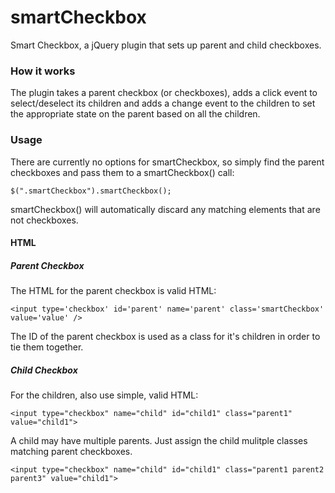 smartCheckbox
=============

Smart Checkbox, a jQuery plugin that sets up parent and child checkboxes.

### How it works

The plugin takes a parent checkbox (or checkboxes), adds a click event to select/deselect its children and adds a change event to the
children to set the appropriate state on the parent based on all the children.

### Usage

There are currently no options for smartCheckbox, so simply find the parent checkboxes and pass them to a smartCheckbox() call:

`$(".smartCheckbox").smartCheckbox();`

smartCheckbox() will automatically discard any matching elements that are not checkboxes.

#### HTML

##### Parent Checkbox

The HTML for the parent checkbox is valid HTML:

`<input type='checkbox' id='parent' name='parent' class='smartCheckbox' value='value' />`

The ID of the parent checkbox is used as a class for it's children in order to tie them together.

##### Child Checkbox

For the children, also use simple, valid HTML:

`<input type="checkbox" name="child" id="child1" class="parent1" value="child1">`

A child may have multiple parents. Just assign the child mulitple classes matching parent checkboxes.

`<input type="checkbox" name="child" id="child1" class="parent1 parent2 parent3" value="child1">`